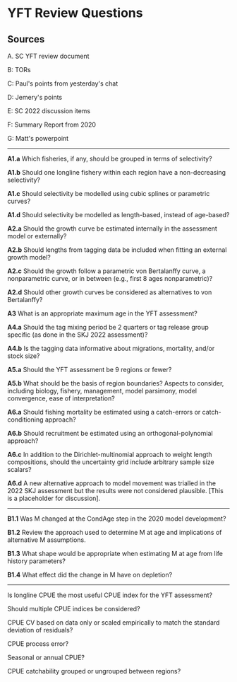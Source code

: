 # YFT Review Questions

## Sources

A. SC YFT review document

B: TORs

C: Paul's points from yesterday's chat

D: Jemery's points

E: SC 2022 discussion items

F: Summary Report from 2020

G: Matt's powerpoint

---

**A1.a** Which fisheries, if any, should be grouped in terms of selectivity?

**A1.b** Should one longline fishery within each region have a non-decreasing
         selectivity?

**A1.c** Should selectivity be modelled using cubic splines or parametric
         curves?

**A1.d** Should selectivity be modelled as length-based, instead of age-based?

**A2.a** Should the growth curve be estimated internally in the assessment model
         or externally?

**A2.b** Should lengths from tagging data be included when fitting an external
         growth model?

**A2.c** Should the growth follow a parametric von Bertalanffy curve, a
         nonparametric curve, or in between (e.g., first 8 ages nonparametric)?

**A2.d** Should other growth curves be considered as alternatives to von
         Bertalanffy?

**A3** What is an appropriate maximum age in the YFT assessment?

**A4.a** Should the tag mixing period be 2 quarters or tag release group
         specific (as done in the SKJ 2022 assessment)?

**A4.b** Is the tagging data informative about migrations, mortality, and/or
         stock size?

**A5.a** Should the YFT assessment be 9 regions or fewer?

**A5.b** What should be the basis of region boundaries? Aspects to consider,
         including biology, fishery, management, model parsimony, model
         convergence, ease of interpretation?

**A6.a** Should fishing mortality be estimated using a catch-errors or
         catch-conditioning approach?

**A6.b** Should recruitment be estimated using an orthogonal-polynomial
         approach?

**A6.c** In addition to the Dirichlet-multinomial approach to weight length
         compositions, should the uncertainty grid include arbitrary sample size
         scalars?

**A6.d** A new alternative approach to model movement was trialled in the 2022
         SKJ assessment but the results were not considered plausible. [This is
         a placeholder for discussion].

---

**B1.1** Was M changed at the CondAge step in the 2020 model development?

**B1.2** Review the approach used to determine M at age and implications of
         alternative M assumptions.

**B1.3** What shape would be appropriate when estimating M at age from life
         history parameters?

**B1.4** What effect did the change in M have on depletion?

---

Is longline CPUE the most useful CPUE index for the YFT assessment?

Should multiple CPUE indices be considered?

CPUE CV based on data only or scaled empirically to match the standard deviation
of residuals?

CPUE process error?

Seasonal or annual CPUE?

CPUE catchability grouped or ungrouped between regions?
